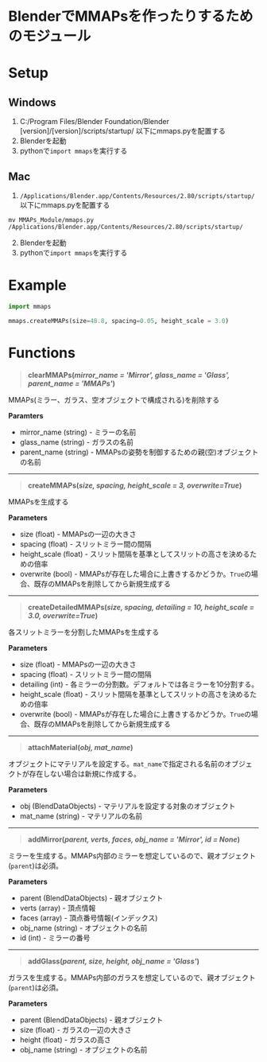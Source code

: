 # BlenderでMMAPsを作ったりするためのモジュール

# Setup
## Windows
1. C:/Program Files/Blender Foundation/Blender [version]/[version]/scripts/startup/
以下にmmaps.pyを配置する
2. Blenderを起動
3. pythonで`import mmaps`を実行する

## Mac
1. `/Applications/Blender.app/Contents/Resources/2.80/scripts/startup/` 以下にmmaps.pyを配置する
```
mv MMAPs_Module/mmaps.py /Applications/Blender.app/Contents/Resources/2.80/scripts/startup/
```
2. Blenderを起動
3. pythonで`import mmaps`を実行する

# Example

```python:example.py
import mmaps

mmaps.createMMAPs(size=48.8, spacing=0.05, height_scale = 3.0)
```

# Functions

> **clearMMAPs(_mirror_name = 'Mirror', glass_name = 'Glass', parent_name = 'MMAPs'_)**

MMAPs(ミラー、ガラス、空オブジェクトで構成される)を削除する
    
**Paramters**
- mirror_name (string) - ミラーの名前
- glass_name (string) - ガラスの名前
- parent_name (string) - MMAPsの姿勢を制御するための親(空)オブジェクトの名前

---

> **createMMAPs(_size, spacing, height_scale = 3, overwrite=True_)**

MMAPsを生成する

**Parameters**
- size (float) - MMAPsの一辺の大きさ
- spacing (float) - スリットミラー間の間隔
- height_scale (float) - スリット間隔を基準としてスリットの高さを決めるための倍率
- overwrite (bool) - MMAPsが存在した場合に上書きするかどうか。`True`の場合、既存のMMAPsを削除してから新規生成する

---

> **createDetailedMMAPs(_size, spacing, detailing = 10, height_scale = 3.0, overwrite=True_)**

各スリットミラーを分割したMMAPsを生成する

**Parameters**
- size (float) - MMAPsの一辺の大きさ
- spacing (float) - スリットミラー間の間隔
- detailing (int) - 各ミラーの分割数。デフォルトでは各ミラーを10分割する。
- height_scale (float) - スリット間隔を基準としてスリットの高さを決めるための倍率
- overwrite (bool) - MMAPsが存在した場合に上書きするかどうか。`True`の場合、既存のMMAPsを削除してから新規生成する

---

> **attachMaterial(_obj, mat_name_)**

オブジェクトにマテリアルを設定する。`mat_name`で指定される名前のオブジェクトが存在しない場合は新規に作成する。

**Parameters**
- obj (BlendDataObjects) - マテリアルを設定する対象のオブジェクト
- mat_name (string) - マテリアルの名前

---

> **addMirror(_parent, verts, faces, obj_name = 'Mirror', id = None_)**

ミラーを生成する。MMAPs内部のミラーを想定しているので、親オブジェクト(`parent`)は必須。

**Parameters**
- parent (BlendDataObjects) - 親オブジェクト
- verts (array) - 頂点情報
- faces (array) - 頂点番号情報(インデックス)
- obj_name (string) - オブジェクトの名前
- id (int) - ミラーの番号

---

> **addGlass(_parent, size, height, obj_name = 'Glass'_)**

ガラスを生成する。MMAPs内部のガラスを想定しているので、親オブジェクト(`parent`)は必須。

**Parameters**
- parent (BlendDataObjects) - 親オブジェクト
- size (float) - ガラスの一辺の大きさ
- height (float) - ガラスの高さ
- obj_name (string) - オブジェクトの名前


